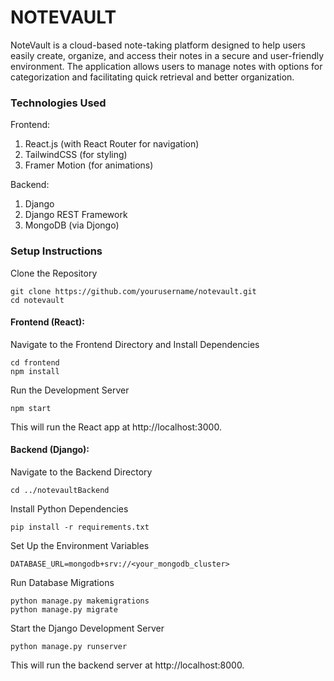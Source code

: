 
# NOTEVAULT
NoteVault is a cloud-based note-taking platform designed to help users easily create,
organize, and access their notes in a secure and user-friendly environment. The application
allows users to manage notes with options for categorization and facilitating quick retrieval
and better organization.

### Technologies Used
Frontend:
1. React.js (with React Router for navigation)
2. TailwindCSS (for styling)
3. Framer Motion (for animations)

Backend:
1. Django
2. Django REST Framework
3. MongoDB (via Djongo)


### Setup Instructions

Clone the Repository

```
git clone https://github.com/yourusername/notevault.git
cd notevault
```

#### Frontend (React): 

Navigate to the Frontend Directory and Install Dependencies
```
cd frontend
npm install
```

Run the Development Server
```
npm start
```
This will run the React app at http://localhost:3000.


#### Backend (Django):

Navigate to the Backend Directory
```
cd ../notevaultBackend
```

Install Python Dependencies
```
pip install -r requirements.txt
```

Set Up the Environment Variables 
```
DATABASE_URL=mongodb+srv://<your_mongodb_cluster>
```

Run Database Migrations
```
python manage.py makemigrations
python manage.py migrate
```

Start the Django Development Server
```
python manage.py runserver
```

This will run the backend server at http://localhost:8000.
